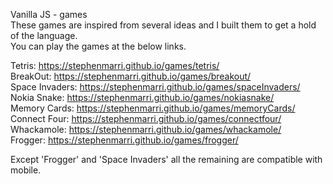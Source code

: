 Vanilla JS - games  
These games are inspired from several ideas and I built them to get a hold of the language.  
You can play the games at the below links.  
  
Tetris: https://stephenmarri.github.io/games/tetris/  
BreakOut: https://stephenmarri.github.io/games/breakout/  
Space Invaders: https://stephenmarri.github.io/games/spaceInvaders/  
Nokia Snake: https://stephenmarri.github.io/games/nokiasnake/  
Memory Cards: https://stephenmarri.github.io/games/memoryCards/  
Connect Four: https://stephenmarri.github.io/games/connectfour/  
Whackamole: https://stephenmarri.github.io/games/whackamole/  
Frogger: https://stephenmarri.github.io/games/frogger/  
  
  
Except 'Frogger' and 'Space Invaders' all the remaining are compatible with mobile.

